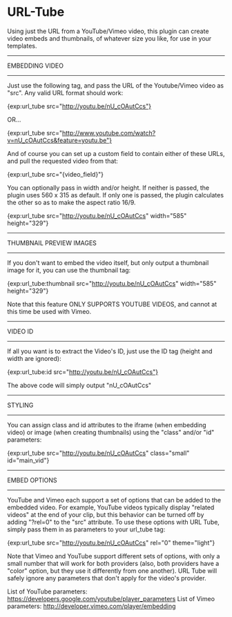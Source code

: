 URL-Tube
========

Using just the URL from a YouTube/Vimeo video, this plugin can create video embeds and thumbnails, of whatever size you like, for use in your templates.

***************
EMBEDDING VIDEO
***************
		
Just use the following tag, and pass the URL of the Youtube/Vimeo video as "src". Any valid URL format should work:
		
{exp:url_tube src="http://youtu.be/nU_cOAutCcs"}
		
OR...		
		
{exp:url_tube src="http://www.youtube.com/watch?v=nU_cOAutCcs&feature=youtu.be"}
		
And of course you can set up a custom field to contain either of these URLs, and pull the requested video from that:
		
{exp:url_tube src="{video_field}"}
		
You can optionally pass in width and/or height. If neither is passed, the plugin uses 560 x 315 as default. If only one is passed, the plugin calculates the other so as to make the aspect ratio 16/9.		
		
{exp:url_tube src="http://youtu.be/nU_cOAutCcs" width="585" height="329"}
		
************************
THUMBNAIL PREVIEW IMAGES
************************
		
If you don't want to embed the video itself, but only output a thumbnail image for it, you can use the thumbnail tag:
		
{exp:url_tube:thumbnail src="http://youtu.be/nU_cOAutCcs" width="585" height="329"}
		
Note that this feature ONLY SUPPORTS YOUTUBE VIDEOS, and cannot at this time be used with Vimeo.
		
********
VIDEO ID
********
		
If all you want is to extract the Video's ID, just use the ID tag (height and width are ignored):
		
{exp:url_tube:id src="http://youtu.be/nU_cOAutCcs"}
		
The above code will simply output "nU_cOAutCcs"

*******
STYLING
*******
		
You can assign class and id attributes to the iframe (when embedding video) or image (when creating thumbnails) using the "class" and/or "id" parameters:
		
{exp:url_tube src="http://youtu.be/nU_cOAutCcs" class="small" id="main_vid"}

*************
EMBED OPTIONS
*************

YouTube and Vimeo each support a set of options that can be added to the embedded video. For example, YouTube videos typically display "related videos" at 
the end of your clip, but this behavior can be turned off by adding "?rel=0" to the "src" attribute. To use these options with URL Tube, simply pass them 
in as parameters to your url_tube tag:

{exp:url_tube src="http://youtu.be/nU_cOAutCcs" rel="0" theme="light"}

Note that Vimeo and YouTube support different sets of options, with only a small number that will work for both providers (also, both providers have a "color" 
option, but they use it differently from one another). URL Tube will safely ignore any parameters that don't apply for the video's provider.

List of YouTube parameters: https://developers.google.com/youtube/player_parameters
List of Vimeo parameters: http://developer.vimeo.com/player/embedding